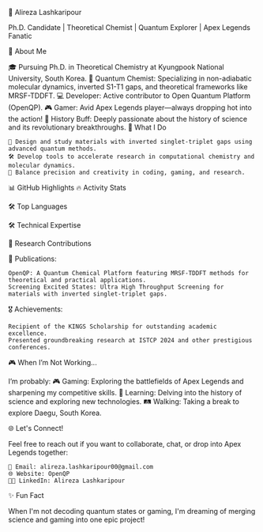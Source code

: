 🌌 Alireza Lashkaripour

Ph.D. Candidate | Theoretical Chemist | Quantum Explorer | Apex Legends Fanatic

🚀 About Me

🎓 Pursuing Ph.D. in Theoretical Chemistry at Kyungpook National University, South Korea.
🧪 Quantum Chemist: Specializing in non-adiabatic molecular dynamics, inverted S1-T1 gaps, and theoretical frameworks like MRSF-TDDFT.
💻 Developer: Active contributor to Open Quantum Platform (OpenQP).
🎮 Gamer: Avid Apex Legends player—always dropping hot into the action!
📖 History Buff: Deeply passionate about the history of science and its revolutionary breakthroughs.
🎯 What I Do

    🔬 Design and study materials with inverted singlet-triplet gaps using advanced quantum methods.
    🛠️ Develop tools to accelerate research in computational chemistry and molecular dynamics.
    🎲 Balance precision and creativity in coding, gaming, and research.

📊 GitHub Highlights
🔥 Activity Stats


🛠️ Top Languages

🛠️ Technical Expertise





🧪 Research Contributions

📜 Publications:

    OpenQP: A Quantum Chemical Platform featuring MRSF-TDDFT methods for theoretical and practical applications.
    Screening Excited States: Ultra High Throughput Screening for materials with inverted singlet-triplet gaps.

🎖️ Achievements:

    Recipient of the KINGS Scholarship for outstanding academic excellence.
    Presented groundbreaking research at ISTCP 2024 and other prestigious conferences.

🎮 When I’m Not Working...

I’m probably:
🎮 Gaming: Exploring the battlefields of Apex Legends and sharpening my competitive skills.
📖 Learning: Delving into the history of science and exploring new technologies.
🛤️ Walking: Taking a break to explore Daegu, South Korea.

🌐 Let's Connect!

Feel free to reach out if you want to collaborate, chat, or drop into Apex Legends together:

    📧 Email: alireza.lashkaripour00@gmail.com
    🌐 Website: OpenQP
    🧑‍🔬 LinkedIn: Alireza Lashkaripour


✨ Fun Fact

When I'm not decoding quantum states or gaming, I'm dreaming of merging science and gaming into one epic project!
